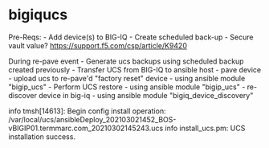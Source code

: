 # bigiqucs


Pre-Reqs:
    - Add device(s) to BIG-IQ
    - Create scheduled back-up
    - Secure vault value? https://support.f5.com/csp/article/K9420

During re-pave event
    - Generate ucs backups using scheduled backup created previously
    - Transfer UCS from BIG-IQ to ansible host
    - pave device
    - upload ucs to re-pave'd "factory reset" device - using ansible module "bigip_ucs"
    - Perform UCS restore - using ansible module "bigip_ucs"
    - re-discover device in big-iq - using ansible module "bigiq_device_discovery"


info tmsh[14613]: Begin config install operation: /var/local/ucs/ansibleDeploy_202103021452_BOS-vBIGIP01.termmarc.com_20210302145243.ucs
info install_ucs.pm: UCS installation success.